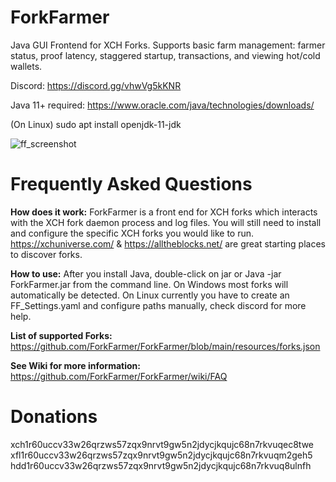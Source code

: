 
# ForkFarmer
Java GUI Frontend for XCH Forks. Supports basic farm management: farmer status, proof latency, staggered startup, transactions, and viewing hot/cold wallets.

Discord: https://discord.gg/vhwVg5kKNR

Java 11+ required: https://www.oracle.com/java/technologies/downloads/

(On Linux) sudo apt install openjdk-11-jdk

![ff_screenshot](https://user-images.githubusercontent.com/66434789/140634291-e45504c8-a160-40c9-a615-96d4ec2bbe0c.png)

# Frequently Asked Questions
**How does it work:** ForkFarmer is a front end for XCH forks which interacts with the XCH fork daemon process and log files. You will still need to install and configure the specific XCH forks you would like to run. https://xchuniverse.com/ & https://alltheblocks.net/ are great starting places to discover forks.

**How to use:** After you install Java, double-click on jar or Java -jar ForkFarmer.jar from the command line. On Windows most forks will automatically be detected. On Linux currently you have to create an FF_Settings.yaml and configure paths manually, check discord for more help.

**List of supported Forks:** https://github.com/ForkFarmer/ForkFarmer/blob/main/resources/forks.json

**See Wiki for more information:** https://github.com/ForkFarmer/ForkFarmer/wiki/FAQ

# Donations
xch1r60uccv33w26qrzws57zqx9nrvt9gw5n2jdycjkqujc68n7rkvuqec8twe
xfl1r60uccv33w26qrzws57zqx9nrvt9gw5n2jdycjkqujc68n7rkvuqm2geh5
hdd1r60uccv33w26qrzws57zqx9nrvt9gw5n2jdycjkqujc68n7rkvuq8ulnfh
